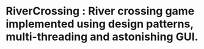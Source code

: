 # RiverCrossing : River crossing game implemented using design patterns, multi-threading and astonishing GUI.
